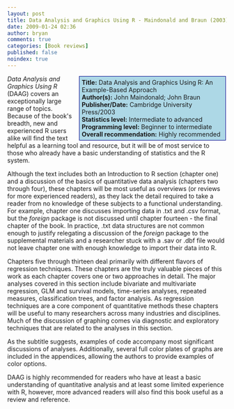 ```yaml
---
layout: post
title: Data Analysis and Graphics Using R - Maindonald and Braun (2003)
date: 2009-01-24 02:36
author: bryan
comments: true
categories: [Book reviews]
published: false
noindex: true
---
```



<div style="float:right; background-color: lightblue; border: 1px solid darkblue; padding:5px; margin: 2px; width: 325px;"><strong>Title:</strong> Data Analysis and Graphics Using R: An Example-Based Approach<br /><strong>Author(s):</strong> John Maindonald; John Braun<br /><strong>Publisher/Date:</strong> Cambridge University Press/2003<br /><strong>Statistics level:</strong> Intermediate to advanced<br /><strong>Programming level:</strong> Beginner to intermediate <br /><strong>Overall recommendation:</strong>  Highly recommended</div> <em>Data Analysis and Graphics Using R</em> (DAAG) covers an exceptionally large range of topics.  Because of the book's breadth, new and experienced R users alike will find the text helpful as a learning tool and resource, but it will be of most service to those who already have a basic understanding of statistics and the R system.

Although the text includes both an Introduction to R section (chapter one) and a discussion of the basics of quantitative data analysis (chapters two through four), these chapters will be most useful as overviews (or reviews for more experienced readers), as they lack the detail required to take a reader from no knowledge of these subjects to a functional understanding.  For example, chapter one discusses importing data in .txt and .csv format, but the <em>foreign</em> package is not discussed until chapter fourteen - the final chapter of the book.  In practice, .txt data structures are not common enough to justify relegating a discussion of the <em>foreign</em> package to the supplemental materials and a researcher stuck with a .sav or .dbf file would not leave chapter one with enough knowledge to import their data into R.

Chapters five through thirteen deal primarily with different flavors of regression techniques.  These chapters are the truly valuable pieces of this work as each chapter covers one or two approaches in detail. The major analyses covered in this section include bivariate and multivariate regression, GLM and survival models, time-series analyses, repeated measures, classification trees, and factor analysis.  As regression techniques are a core component of quantitative methods these chapters will be useful to many researchers across many industries and disciplines.  Much of the discussion of graphing comes via diagnostic and exploratory techniques that are related to the analyses in this section.

As the subtitle suggests, examples of code accompany most significant discussions of analyses.  Additionally, several full color plates of graphs are included in the appendices, allowing the authors to provide examples of color options.

DAAG is highly recommended for readers who have at least a basic understanding of quantitative analysis and at least some limited experience with R, however, more advanced readers will also find this book useful as a review and reference.

